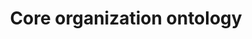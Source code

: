 ---
schema: default
title: Core organization ontology
notes: >-
  Vocabulary for describing organizational structures, specializable to a broad
  variety of types of organization
organization: DataScientia Foundation
resources:
  - name: ORG.UAN.owl
    url: >-
      http://git.knowdive.disi.unitn.it:8080/knowledge/LiveKnowledge/SREP/organization/raw/master/ORG.UAN.owl
    format: owl
    description: >-
      Vocabulary for describing organizational structures, specializable to a
      broad variety of types of organization
    license: ''
    status: Unannotated
    byteSize: '98.651'
    issued: '2014-04-12'
    language: en
    modified: '17 December 2020, 01:38 (UTC+01:00)'
    OntologyEngineeringTool: Protégé
    ontologyLanguage: owl
    ontologySyntax: rdf
    example: ''
    ReferenceLKRepository: SREP
    referenceOntology: ''
    referenceDatasets: ''
distribution: org-owl
keyword: organization
publisher: W3C
category:
  - Upper-Level
versionNotes: '2016: Annual review - no change'
landingPage: 'http://www.w3.org/ns/org#'
accessRigths: Public
creator: >-
  Dave Reynolds,Dominique Guardiola, Shuji Kamitsuna, Antonio Maccioni, Giorgia
  Lodi
hasVersion: Unknown
isVersionOf: Unknown
issued: '2014-04-12'
modified: '17 December 2020, 01:38 (UTC+01:00)'
language: en
provenance: >-
  "(2012-10-01) Bernard Vatant: Currently a W3C Working Draft as defined by
  http://www.w3.org/TR/vocab-org/. Version 0.4 is a transcription of
  http://www.epimorphics.com/public/vocabulary/org.html into W3C style. Version
  0.5 is an editor's draft. Versions 0.1 to 0.3 retrieved from
  http://www.epimorphics.com/public/vocabulary/ (2013-10-29) Ghislain Atemezing:
  ORG ontology is a W3C Candidate Recommendation since 25th, June 2013. The W3C
  GLD group has provided a validator for the consumers at
  http://www.w3.org/2011/gld/validator/qb/org-validator. (2014-05-22) Bernard
  Vatant: W3C Recommendation since 2014-01-16. New RDF versions published on
  2014-02-05 and 2014-04-12 have minor updates (labels and translations) do not
  impact the semantics and keep the same version number. (2014-01-03) Bernard
  Vatant: New versions published on 2013-12-16 and 2014-01-02 without changing
  the version number in the metadata. (2015-05-04) Bernard Vatant: Annual review
  - no change (2016-05-10) Ghislain Atemezing: Annual review - no change
  Provenance from: LOV"
page: 'http://www.w3.org/TR/vocab-org/'
wasGeneratedBy: ''
versionInfo: version v0.8
formalityLevel: Teleontology
OntologyEngineeringMethodology: ''
acronym: org
CompetencyQuestion: ''
preferredNamespacePrefix: ns
toDoList: To completely annotate.
namespacesGenerated: ''
namespacesReused: ''
datasetLevel: Knowledge Level(L3-4)
spatialExtent: Unknown
temporalExtent: Unknown
---